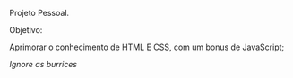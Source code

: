 Projeto Pessoal.

Objetivo:

Aprimorar o conhecimento de HTML E CSS, com um bonus de JavaScript;

*Ignore as burrices*